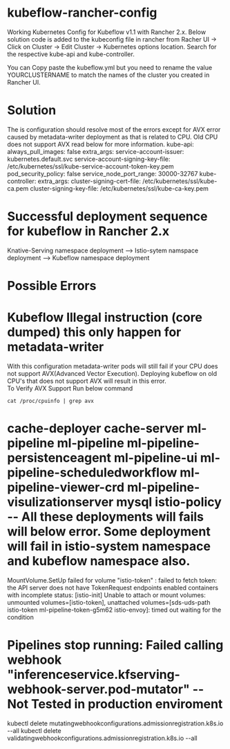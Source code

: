 # kubeflow-rancher-config
Working Kubernetes Config for Kubeflow v1.1 with Rancher 2.x. Below solution code is added to the kubeconfig file in rancher from Racher UI -> Click on Cluster -> Edit Cluster -> Kubernetes options location. Search for the respective kube-api and kube-controller. 

You can Copy paste the kubeflow.yml but you need to rename the value YOURCLUSTERNAME to match the names of the cluster you created in Rancher UI. 

# Solution
The is configuration should resolve most of the errors except for AVX error caused by metadata-writer deployment as that is related to CPU. Old CPU does not support AVX read below for more information. 
    kube-api:
      always_pull_images: false
      extra_args:
        service-account-issuer: kubernetes.default.svc
        service-account-signing-key-file: /etc/kubernetes/ssl/kube-service-account-token-key.pem
      pod_security_policy: false
      service_node_port_range: 30000-32767
    kube-controller:
      extra_args:
        cluster-signing-cert-file: /etc/kubernetes/ssl/kube-ca.pem
        cluster-signing-key-file: /etc/kubernetes/ssl/kube-ca-key.pem

# Successful deployment sequence for kubeflow in Rancher 2.x
Knative-Serving namespace deployment --> Istio-sytem namspace deployment --> Kubeflow namespace deployment

# Possible Errors
# Kubeflow Illegal instruction (core dumped) this only happen for metadata-writer
With this configuration metadata-writer pods will still fail if your CPU does not support AVX(Advanced Vector Execution). Deploying kubeflow on old CPU's that does not support AVX will result in this error. <br />
To Verify AVX Support Run below command <br />

```cat /proc/cpuinfo | grep avx ```


# cache-deployer cache-server ml-pipeline ml-pipeline ml-pipeline-persistenceagent ml-pipeline-ui ml-pipeline-scheduledworkflow ml-pipeline-viewer-crd ml-pipeline-visulizationserver mysql istio-policy -- All these deployments will fails will below error. Some deployment will fail in istio-system namespace and kubeflow namespace also.  
MountVolume.SetUp failed for volume "istio-token" : failed to fetch token: the API server does not have TokenRequest endpoints enabled
containers with incomplete status: [istio-init]
Unable to attach or mount volumes: unmounted volumes=[istio-token], unattached volumes=[sds-uds-path istio-token ml-pipeline-token-g5m62 istio-envoy]: timed out waiting for the condition



# Pipelines stop running: Failed calling webhook "inferenceservice.kfserving-webhook-server.pod-mutator" -- Not Tested in production enviroment
kubectl delete mutatingwebhookconfigurations.admissionregistration.k8s.io --all
kubectl delete validatingwebhookconfigurations.admissionregistration.k8s.io --all
